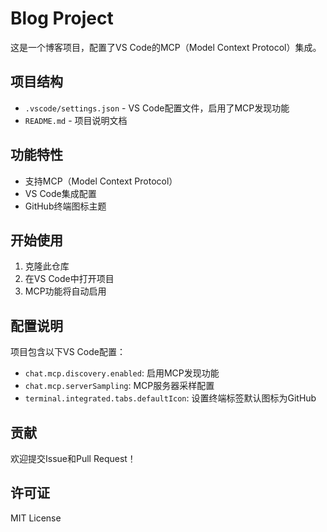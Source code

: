 # Blog Project

这是一个博客项目，配置了VS Code的MCP（Model Context Protocol）集成。

## 项目结构

- `.vscode/settings.json` - VS Code配置文件，启用了MCP发现功能
- `README.md` - 项目说明文档

## 功能特性

- 支持MCP（Model Context Protocol）
- VS Code集成配置
- GitHub终端图标主题

## 开始使用

1. 克隆此仓库
2. 在VS Code中打开项目
3. MCP功能将自动启用

## 配置说明

项目包含以下VS Code配置：
- `chat.mcp.discovery.enabled`: 启用MCP发现功能
- `chat.mcp.serverSampling`: MCP服务器采样配置
- `terminal.integrated.tabs.defaultIcon`: 设置终端标签默认图标为GitHub

## 贡献

欢迎提交Issue和Pull Request！

## 许可证

MIT License
